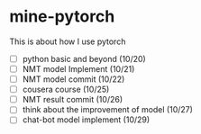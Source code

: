 # mine-pytorch
This is about how I use pytorch

- [ ] python basic and beyond (10/20)
- [ ] NMT model Implement (10/21)
- [ ] NMT model commit (10/22)
- [ ] cousera course (10/25)
- [ ] NMT result commit (10/26)
- [ ] think about the improvement of model (10/27)
- [ ] chat-bot model implement (10/29)